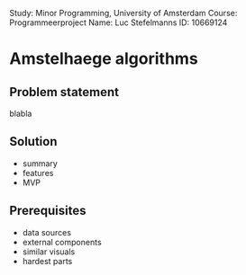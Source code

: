 Study:  Minor Programming, University of Amsterdam
Course: Programmeerproject
Name:   Luc Stefelmanns
ID:     10669124


# Amstelhaege algorithms


## Problem statement

blabla



## Solution

* summary
* features
* MVP



## Prerequisites

* data sources
* external components
* similar visuals
* hardest parts


